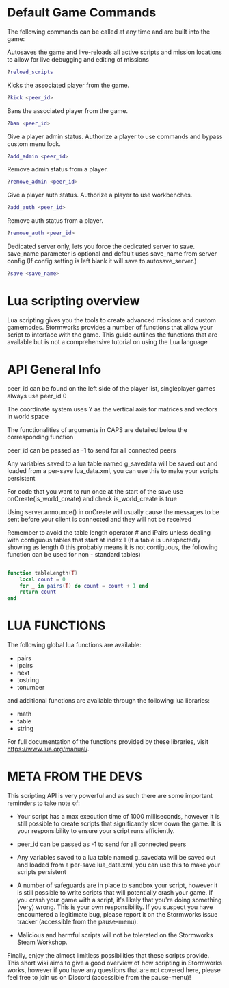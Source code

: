# Default Game Commands

The following commands can be called at any time and are built into the game:


Autosaves the game and live-reloads all active scripts and mission locations to allow for live debugging and editing of missions

```lua
?reload_scripts
```

Kicks the associated player from the game.

```lua
?kick <peer_id>
```

Bans the associated player from the game.

```lua
?ban <peer_id>
```

Give a player admin status. Authorize a player to use commands and bypass custom menu lock.

```lua
?add_admin <peer_id>
```

Remove admin status from a player.

```lua
?remove_admin <peer_id>
```

Give a player auth status. Authorize a player to use workbenches.

```lua
?add_auth <peer_id>
```

Remove auth status from a player.

```lua
?remove_auth <peer_id>
```

Dedicated server only, lets you force the dedicated server to save. save_name parameter is optional and default uses save_name from server config (If config setting is left blank it will save to autosave_server.)

```lua
?save <save_name>
```

# Lua scripting overview

Lua scripting gives you the tools to create advanced missions and custom gamemodes. Stormworks provides a number of functions that allow your script to interface with the game.
This guide outlines the functions that are available but is not a comprehensive tutorial on using the Lua language



# API General Info

peer_id can be found on the left side of the player list, singleplayer games always use peer_id 0

The coordinate system uses Y as the vertical axis for matrices and vectors in world space

The functionalities of arguments in CAPS are detailed below the corresponding function

peer_id can be passed as -1 to send for all connected peers

Any variables saved to a lua table named g_savedata will be saved out and loaded from a per-save lua_data.xml, you can use this to make your scripts persistent

For code that you want to run once at the start of the save use onCreate(is_world_create) and check is_world_create is true

Using server.announce() in onCreate will usually cause the messages to be sent before your client is connected and they will not be received

Remember to avoid the table length operator # and iPairs unless dealing with contiguous tables that start at index 1 (If a table is unexpectedly showing as length 0 this probably means it is not contiguous, the following function can be used for non - standard tables)

```lua

function tableLength(T)
	local count = 0
	for _ in pairs(T) do count = count + 1 end
	return count
end

```

# LUA FUNCTIONS

The following global lua functions are available:

- pairs
- ipairs
- next
- tostring
- tonumber

and additional functions are available through the following lua libraries:

- math
- table
- string

For full documentation of the functions provided by these libraries, visit https://www.lua.org/manual/.

# META FROM THE DEVS

This scripting API is very powerful and as such there are some important reminders to take note of:

- Your script has a max execution time of 1000 milliseconds, however it is still possible to create scripts that significantly slow down the game. It is your responsibility to ensure your script runs efficiently.

- peer_id can be passed as -1 to send for all connected peers

- Any variables saved to a lua table named g_savedata will be saved out and loaded from a per-save lua_data.xml, you can use this to make your scripts persistent

- A number of safeguards are in place to sandbox your script, however it is still possible to write scripts that will potentially crash your game. If you crash your game with a script, it's likely that you're doing something (very) wrong. This is your own responsibility. If you suspect you have encountered a legitimate bug, please report it on the Stormworks issue tracker (accessible from the pause-menu).

- Malicious and harmful scripts will not be tolerated on the Stormworks Steam Workshop.

Finally, enjoy the almost limitless possibilities that these scripts provide. This short wiki aims to give a good overview of how scripting in Stormworks works, however if you have any questions that are not covered here, please feel free to join us on Discord (accessible from the pause-menu)!
